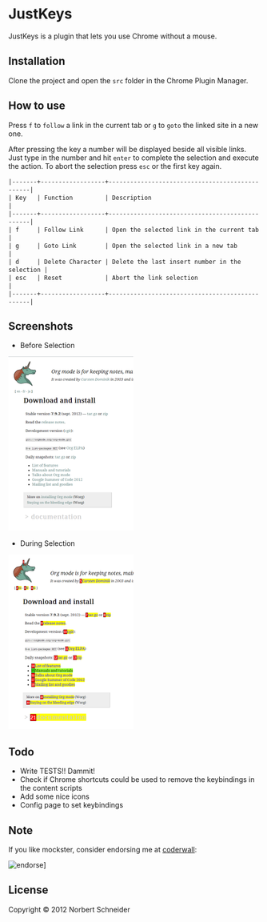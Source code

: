 JustKeys
=====================
JustKeys is a plugin that lets you use Chrome without a mouse.

Installation
-----------------------
Clone the project and open the `src` folder in the Chrome Plugin Manager.

How to use
---------------------
Press `f` to `follow` a link in the current tab or `g` to `goto` the
linked site in a new one. 

After pressing the key a number will be displayed beside all visible
links. Just type in the number and hit `enter` to complete the
selection and execute the action. To abort the selection press `esc`
or the first key again.

```
|-------+------------------+------------------------------------------------|
| Key   | Function         | Description                                    |
|-------+------------------+------------------------------------------------|
| f     | Follow Link      | Open the selected link in the current tab      |
| g     | Goto Link        | Open the selected link in a new tab            |
| d     | Delete Character | Delete the last insert number in the selection |
| esc   | Reset            | Abort the link selection                       |
|-------+------------------+------------------------------------------------|
```

Screenshots
---------------------
* Before Selection

![Before selection](https://github.com/Norrit/JustKeys/raw/master/img1.png)

* During Selection

![During selection](https://github.com/Norrit/JustKeys/raw/master/img2.png)

Todo
---------------------
* Write TESTS!! Dammit!
* Check if Chrome shortcuts could be used to remove the keybindings in the content scripts
* Add some nice icons
* Config page to set keybindings

Note
---------------------
If you like mockster, consider endorsing me at [coderwall](http://coderwall.com/bertschneider):

![endorse](http://api.coderwall.com/bertschneider/endorsecount.png)]

License
---------------------
Copyright © 2012 Norbert Schneider


